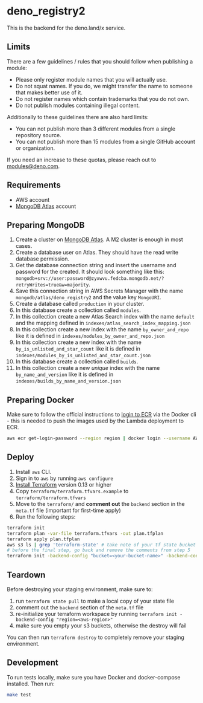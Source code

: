 # deno_registry2

This is the backend for the deno.land/x service.

## Limits

There are a few guidelines / rules that you should follow when publishing a module:

- Please only register module names that you will actually use.
- Do not squat names. If you do, we might transfer the name to someone that makes better use of it.
- Do not register names which contain trademarks that you do not own.
- Do not publish modules containing illegal content.

Additionally to these guidelines there are also hard limits:

- You can not publish more than 3 different modules from a single repository source.
- You can not publish more than 15 modules from a single GitHub account or organization.

If you need an increase to these quotas, please reach out to [modules@deno.com](mailto:modules@deno.com).

## Requirements

- AWS account
- [MongoDB Atlas](https://cloud.mongodb.com) account

## Preparing MongoDB

1. Create a cluster on [MongoDB Atlas](https://cloud.mongodb.com). A M2 cluster is enough in most cases.
2. Create a database user on Atlas. They should have the read write database permission.
3. Get the database connection string and insert the username and password for the created. It should look something like this: `mongodb+srv://user:password@zyxwvu.fedcba.mongodb.net/?retryWrites=true&w=majority`.
4. Save this connection string in AWS Secrets Manager with the name `mongodb/atlas/deno_registry2` and the value key `MongoURI`.
5. Create a database called `production` in your cluster.
6. In this database create a collection called `modules`.
7. In this collection create a new Atlas Search index with the name `default` and the mapping defined in `indexes/atlas_search_index_mapping.json`
8. In this collection create a new index with the name `by_owner_and_repo` like it is defined in `indexes/modules_by_owner_and_repo.json`
9. In this collection create a new index with the name `by_is_unlisted_and_star_count` like it is defined in `indexes/modules_by_is_unlisted_and_star_count.json`
10. In this database create a collection called `builds`.
11. In this collection create a new *unique* index with the name `by_name_and_version` like it is defined in `indexes/builds_by_name_and_version.json`

## Preparing Docker

Make sure to follow the official instructions to [login to ECR](https://docs.aws.amazon.com/AmazonECR/latest/userguide/registry_auth.html)
via the Docker cli - this is needed to push the images used by the Lambda deployment to ECR.

```bash
aws ecr get-login-password --region region | docker login --username AWS --password-stdin aws_account_id.dkr.ecr.region.amazonaws.com
```

## Deploy

1. Install `aws` CLI.
2. Sign in to `aws` by running `aws configure`
3. [Install Terraform](https://terraform.io/downloads.html) version 0.13 or higher
4. Copy `terraform/terraform.tfvars.example` to `terraform/terraform.tfvars`
5. Move to the `terraform/` and **comment out** the `backend` section in the `meta.tf` file (important for first-time apply)
6. Run the following steps:

```bash
terraform init
terraform plan -var-file terraform.tfvars -out plan.tfplan
terraform apply plan.tfplan
aws s3 ls | grep 'terraform-state' # take note of your tf state bucket name
# before the final step, go back and remove the comments from step 5
terraform init -backend-config "bucket=<your-bucket-name>" -backend-config "region=<aws-region>"
```

## Teardown

Before destroying your staging environment, make sure to:

1. run `terraform state pull` to make a local copy of your state file
2. comment out the `backend` section of the `meta.tf` file
3. re-initialize your terraform workspace by running `terraform init -backend-config "region=<aws-region>"`
4. make sure you empty your s3 buckets, otherwise the destroy will fail

You can then run `terraform destroy` to completely remove your staging environment.

## Development

To run tests locally, make sure you have Docker and docker-compose installed. Then run:

```sh
make test
```
